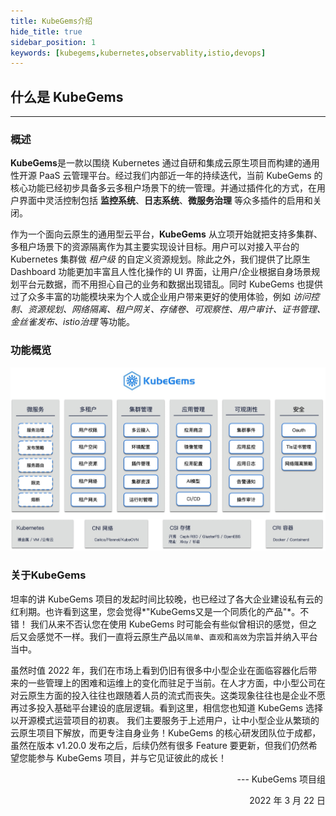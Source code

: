 ```yaml
---
title: KubeGems介绍
hide_title: true
sidebar_position: 1
keywords: [kubegems,kubernetes,observablity,istio,devops]
---
```


## 什么是 KubeGems

---

### 概述

**KubeGems**是一款以围绕 Kubernetes 通过自研和集成云原生项目而构建的通用性开源 PaaS 云管理平台。经过我们内部近一年的持续迭代，当前 KubeGems 的核心功能已经初步具备多云多租户场景下的统一管理。并通过插件化的方式，在用户界面中灵活控制包括 **监控系统**、**日志系统**、**微服务治理** 等众多插件的启用和关闭。

作为一个面向云原生的通用型云平台，**KubeGems** 从立项开始就把支持多集群、多租户场景下的资源隔离作为其主要实现设计目标。用户可以对接入平台的 Kubernetes 集群做 *租户级* 的自定义资源规划。除此之外，我们提供了比原生 Dashboard 功能更加丰富且人性化操作的 UI 界面，让用户/企业根据自身场景规划平台元数据，而不用担心自己的业务和数据出现错乱。同时 KubeGems 也提供过了众多丰富的功能模块来为个人或企业用户带来更好的使用体验，例如 *访问控制、资源规划、网络隔离、租户网关、存储卷、可观察性、用户审计、证书管理、金丝雀发布、istio治理* 等功能。

### 功能概览

![](./assets/kubegems.jpg)

### 关于KubeGems

坦率的讲 KubeGems 项目的发起时间比较晚，也已经过了各大企业建设私有云的红利期。也许看到这里，您会觉得*"KubeGems又是一个同质化的产品"*。不错！ 我们从来不否认您在使用 KubeGems 时可能会有些似曾相识的感觉，但之后又会感觉不一样。我们一直将云原生产品以`简单`、`直观`和`高效`为宗旨并纳入平台当中。 

虽然时值 2022 年，我们在市场上看到仍旧有很多中小型企业在面临容器化后带来的一些管理上的困难和运维上的变化而驻足于当前。在人才方面，中小型公司在对云原生方面的投入往往也跟随着人员的流式而丧失。这类现象往往也是企业不愿再过多投入基础平台建设的底层逻辑。看到这里，相信您也知道 KubeGems 选择以开源模式运营项目的初衷。 我们主要服务于上述用户，让中小型企业从繁琐的云原生项目下解放，而更专注自身业务！KubeGems 的核心研发团队位于成都，虽然在版本 v1.20.0 发布之后，后续仍然有很多 Feature 要更新，但我们仍然希望您能参与 KubeGems 项目，并与它见证彼此的成长！
<p align="right"> --- KubeGems 项目组</p>
<p align="right">2022 年 3 月 22 日</p>